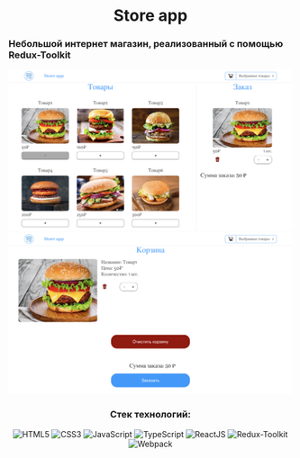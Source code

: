 <div align="center">

# Store app

<div align="start">

### Небольшой интернет магазин, реализованный с помощью Redux-Toolkit

</div>

[![Header](https://github.com/solovpro/store-app/raw/master/src/assets/img/app-page-order.png)](https://solovpro.github.io/store-app-redux/)
[![Header](https://github.com/solovpro/store-app/raw/master/src/assets/img/app-page-cart.png)](https://solovpro.github.io/store-app-redux/)

### Стек технологий:
![HTML5](https://img.shields.io/badge/-HTML5-A9A9A9?style=for-the-badge&logo=HTML5)
![CSS3](https://img.shields.io/badge/-SCSS-4B0082?style=for-the-badge&logo=CSS3)
![JavaScript](https://img.shields.io/badge/-JavaScript-8B0000?style=for-the-badge&logo=javascript)
![TypeScript](https://img.shields.io/badge/-TypeScript-000066?style=for-the-badge&logo=typescript)
![ReactJS](https://img.shields.io/badge/-ReactJS-4682B4?style=for-the-badge&logo=React)
![Redux-Toolkit](https://img.shields.io/badge/-Redux_Toolkit-9932CC?style=for-the-badge&logo=redux)
![Webpack](https://img.shields.io/badge/-Webpack-4169E1?style=for-the-badge&logo=Webpack)

</div>
  
